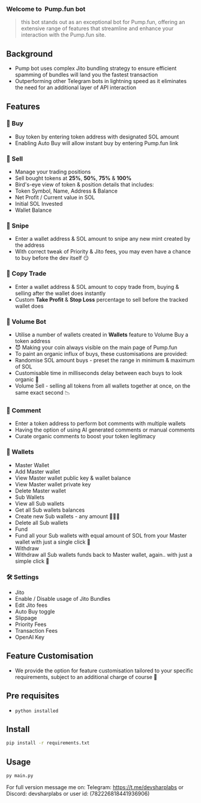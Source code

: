 ### Welcome to  Pump.fun bot 


> this bot stands out as an exceptional bot for Pump.fun, offering an extensive range of features that streamline and enhance your interaction with the Pump.fun site. 


## Background
- Pump bot uses complex Jito bundling strategy to ensure efficient spamming of bundles will land you the fastest transaction
- Outperforming other Telegram bots in lightning speed as it eliminates the need for an additional layer of API interaction


## Features

### 💊 Buy 
- Buy token by entering token address with designated SOL amount
- Enabling Auto Buy will allow instant buy by entering Pump.fun link

### 💸 Sell 
- Manage your trading positions
- Sell bought tokens at **25%**, **50%**, **75%** & **100%**
- Bird's-eye view of token & position details that includes:
- Token Symbol, Name, Address & Balance
- Net Profit / Current value in SOL
- Initial SOL Invested
- Wallet Balance


### 🔫 Snipe
- Enter a wallet address & SOL amount to snipe any new mint created by the address
- With correct tweak of Priority & Jito fees, you may even have a chance to buy before the dev itself 😏

### 🤖 Copy Trade
- Enter a wallet address & SOL amount to copy trade from, buying & selling after the wallet does instantly
- Custom **Take Profit** & **Stop Loss** percentage to sell before the tracked wallet does

### 🌊 Volume Bot
- Utilise a number of wallets created in **Wallets** feature to Volume Buy a token address
- 😈 Making your coin always visible on the main page of Pump.fun 
- To paint an organic influx of buys, these customisations are provided:
- Randomise SOL amount buys - preset the range in minimum & maximum of SOL 
- Customisable time in milliseconds delay between each buys to look organic 🥬
- Volume Sell - selling all tokens from all wallets together at once, on the same exact second 📉

### 💬 Comment
- Enter a token address to perform bot comments with multiple wallets
- Having the option of using AI generated comments or manual comments
- Curate organic comments to boost your token legitimacy

### 👛 Wallets
- Master Wallet
- Add Master wallet
- View Master wallet public key & wallet balance
- View Master wallet private key
- Delete Master wallet
- Sub Wallets
- View all Sub wallets
- Get all Sub wallets balances
- Create new Sub wallets - any amount 👛👛👛
- Delete all Sub wallets
- Fund
- Fund all your Sub wallets with equal amount of SOL from your Master wallet with just a single click 🤑
- Withdraw
- Withdraw all Sub wallets funds back to Master wallet, again.. with just a simple click 🚀

### 🛠 Settings
- Jito
- Enable / Disable usage of Jito Bundles
- Edit Jito fees
- Auto Buy toggle
- Slippage 
- Priority Fees
- Transaction Fees
- OpenAI Key


## Feature Customisation
- We provide the option for feature customisation tailored to your specific requirements, subject to an additional charge of course 💸

## Pre requisites
- `python installed`


## Install
```sh
pip install -r requirements.txt
```

## Usage
```sh
py main.py
```

For full version message me on:
Telegram: https://t.me/devsharplabs or
Discord: devsharplabs or user id: (782226818441936906)

